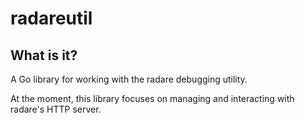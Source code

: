 # radareutil

## What is it?
A Go library for working with the radare debugging utility.

At the moment, this library focuses on managing and interacting with radare's
HTTP server.
